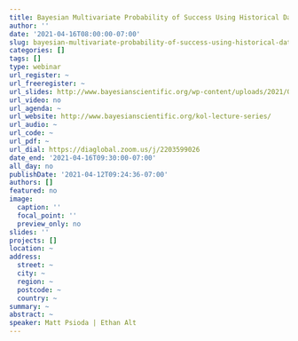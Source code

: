 ```yaml
---
title: Bayesian Multivariate Probability of Success Using Historical Data with Family-wise Error Rate Control
author: ''
date: '2021-04-16T08:00:00-07:00'
slug: bayesian-multivariate-probability-of-success-using-historical-data-with-family-wise-error-rate-control
categories: []
tags: []
type: webinar
url_register: ~
url_freeregister: ~
url_slides: http://www.bayesianscientific.org/wp-content/uploads/2021/04/Alt_DIApres_Final.pdf
url_video: no
url_agenda: ~
url_website: http://www.bayesianscientific.org/kol-lecture-series/
url_audio: ~
url_code: ~
url_pdf: ~
url_dial: https://diaglobal.zoom.us/j/2203599026
date_end: '2021-04-16T09:30:00-07:00'
all_day: no
publishDate: '2021-04-12T09:24:36-07:00'
authors: []
featured: no
image:
  caption: ''
  focal_point: ''
  preview_only: no
slides: ''
projects: []
location: ~
address:
  street: ~
  city: ~
  region: ~
  postcode: ~
  country: ~
summary: ~
abstract: ~
speaker: Matt Psioda | Ethan Alt
---
```

<!--more-->

